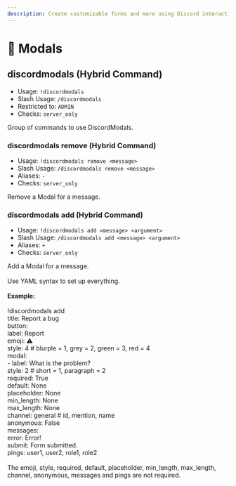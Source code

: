 ```yaml
---
description: Create customizable forms and more using Discord interactions
---
```


# 🔳 Modals

## discordmodals (Hybrid Command)

* Usage: `!discordmodals`
* Slash Usage: `/discordmodals`
* Restricted to: `ADMIN`
* Checks: `server_only`

Group of commands to use DiscordModals.

### discordmodals remove (Hybrid Command)

* Usage: `!discordmodals remove <message>`
* Slash Usage: `/discordmodals remove <message>`
* Aliases: `-`
* Checks: `server_only`

Remove a Modal for a message.

### discordmodals add (Hybrid Command)

* Usage: `!discordmodals add <message> <argument>`
* Slash Usage: `/discordmodals add <message> <argument>`
* Aliases: `+`
* Checks: `server_only`

Add a Modal for a message.\
\
Use YAML syntax to set up everything.\
\
**Example:**\
\
!discordmodals add\
title: Report a bug\
button:\
label: Report\
emoji: ⚠️\
style: 4 # blurple = 1, grey = 2, green = 3, red = 4\
modal:\
\- label: What is the problem?\
style: 2 # short = 1, paragraph = 2\
required: True\
default: None\
placeholder: None\
min\_length: None\
max\_length: None\
channel: general # id, mention, name\
anonymous: False\
messages:\
error: Error!\
submit: Form submitted.\
pings: user1, user2, role1, role2\
\
The emoji, style, required, default, placeholder, min\_length, max\_length, channel, anonymous, messages and pings are not required.
